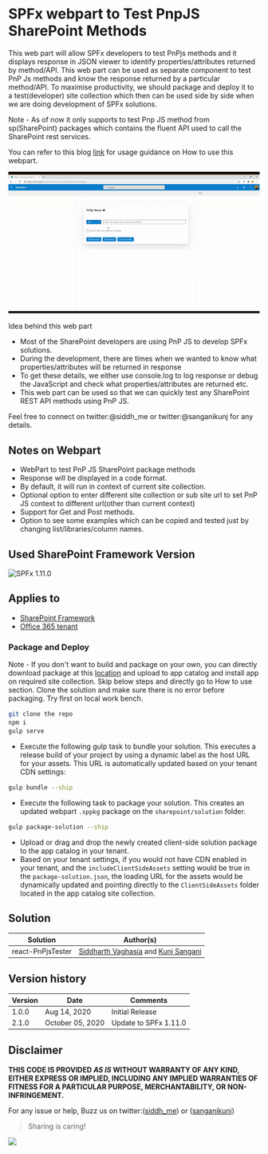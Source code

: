# SPFx webpart to Test PnpJS SharePoint Methods

This web part will allow SPFx developers to test PnPjs methods and it displays response in JSON viewer to identify properties/attributes returned by method/API. This web part can be used as separate component to test PnP Js methods and know the response returned by a particular method/API. To maximise productivity, we should package and deploy it to a test(developer) site collection which then can be used side by side when we are doing development of SPFx solutions.

Note - As of now it only supports to test Pnp JS method from sp(SharePoint) packages which contains the fluent API used to call the SharePoint rest services.

You can refer to this blog [link](https://siddharthvaghasia.com/2020/08/16/usage-guide-on-spfx-pnpjs-tester-web-part/) for usage guidance on How to use this webpart.

![Web part in action](assets/pnpjstesterinaction.gif?raw=true "Webpart in action")

Idea behind this web part

- Most of the SharePoint developers are using PnP JS to develop SPFx solutions.
- During the development, there are times when we wanted to know what properties/attributes will be returned in response
- To get these details, we either use console.log to log response or debug the JavaScript and check what properties/attributes are returned etc.
- This web part can be used so that we can quickly test any SharePoint REST API methods using PnP JS.

Feel free to connect on twitter:@siddh_me or twitter:@sanganikunj for any details.

## Notes on Webpart

- WebPart to test PnP JS SharePoint package methods
- Response will be displayed in a code format.
- By default, it will run in context of current site collection.
- Optional option to enter different site collection or sub site url to set PnP JS context to different url(other than current context)
- Support for Get and Post methods.
- Option to see some examples which can be copied and tested just by changing list/libraries/column names.

## Used SharePoint Framework Version

![SPFx 1.11.0](https://img.shields.io/badge/version-1.11.0-green.svg)

## Applies to

- [SharePoint Framework](http://dev.office.com/sharepoint/docs/spfx/sharepoint-framework-overview)
- [Office 365 tenant](http://dev.office.com/sharepoint/docs/spfx/set-up-your-developer-tenant)

### Package and Deploy

Note - If you don't want to build and package on your own, you can directly download package at this [location](./sharepoint/solution/react-pnpjsexplorer.sppkg) and upload to app catalog and install app on required site collection. Skip below steps and directly go to How to use section.
Clone the solution and make sure there is no error before packaging. Try first on local work bench.

```bash
git clone the repo
npm i
gulp serve
```

- Execute the following gulp task to bundle your solution. This executes a release build of your project by using a dynamic label as the host URL for your assets. This URL is automatically updated based on your tenant CDN settings:

```bash
gulp bundle --ship
```

- Execute the following task to package your solution. This creates an updated webpart `.sppkg` package on the `sharepoint/solution` folder.

```bash
gulp package-solution --ship
```

- Upload or drag and drop the newly created client-side solution package to the app catalog in your tenant.
- Based on your tenant settings, if you would not have CDN enabled in your tenant, and the `includeClientSideAssets` setting would be true in the `package-solution.json`, the loading URL for the assets would be dynamically updated and pointing directly to the `ClientSideAssets` folder located in the app catalog site collection.

## Solution

| Solution          | Author(s)                                                                                                                          |
| ----------------- | ---------------------------------------------------------------------------------------------------------------------------------- |
| react-PnPjsTester | [Siddharth Vaghasia](https://www.linkedin.com/in/siddharthvaghasia/) and [Kunj Sangani](https://www.linkedin.com/in/kunj-sangani/) |

## Version history

| Version | Date         | Comments        |
| ------- | ------------ | --------------- |
| 1.0.0   | Aug 14, 2020 | Initial Release |
| 2.1.0   | October 05, 2020 | Update to SPFx 1.11.0 |

## Disclaimer

**THIS CODE IS PROVIDED _AS IS_ WITHOUT WARRANTY OF ANY KIND, EITHER EXPRESS OR IMPLIED, INCLUDING ANY IMPLIED WARRANTIES OF FITNESS FOR A PARTICULAR PURPOSE, MERCHANTABILITY, OR NON-INFRINGEMENT.**

For any issue or help, Buzz us on twitter:([siddh_me](https://twitter.com/siddh_me/)) or ([sanganikunj](https://twitter.com/sanganikunj))

> Sharing is caring!

<img src="https://telemetry.sharepointpnp.com/sp-dev-fx-webparts/samples/react-pnpjsexplorer" />
